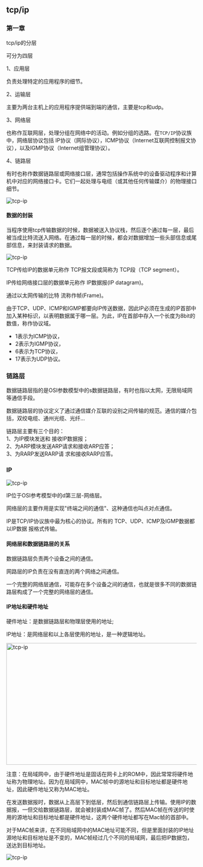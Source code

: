 ## tcp/ip

### 第一章

tcp/ip的分层

可分为四层  

1、应用层

负责处理特定的应用程序的细节。   

2、运输层  

主要为两台主机上的应用程序提供端到端的通信，主要是tcp和udp。   

3、网络层  

也称作互联网层，处理分组在网络中的活动。例如分组的选路。在`TCP/IP`协议族中，网络层协议包括 IP协议（网际协议），ICMP协议（Internet互联网控制报文协议），以及IGMP协议（Internet组管理协议）。  

4、链路层  

有时也称作数据链路层或网络接口层，通常包括操作系统中的设备驱动程序和计算机中对应的网络接口卡。它们一起处理与电缆（或其他任何传输媒介）的物理接口细节。  

![tcp-ip](/img/tcp-ip_1.jpg?raw=true)

#### 数据的封装

当程序使用tcp传输数据的时候，数据被送入协议栈，然后逐个通过每一层，最后被当成比特流送入网络。在通过每一层的时候，都会对数据增加一些头部信息或尾部信息，来封装请求的数据。  

![tcp-ip](/img/tcp-ip_2.jpg?raw=true)

TCP传给IP的数据单元称作 TCP报文段或简称为 TCP段（TCP segment）。  

IP传给网络接口层的数据单元称作 IP数据报(IP datagram)。  

通过以太网传输的比特 流称作帧(Frame)。  

由于TCP、UDP、ICMP和IGMP都要向IP传送数据，因此IP必须在生成的IP首部中加入某种标识，以表明数据属于哪一层。为此，IP在首部中存入一个长度为8bit的数值，称作协议域。  

- 1表示为ICMP协议，
- 2表示为IGMP协议，
- 6表示为TCP协议， 
- 17表示为UDP协议。  

### 链路层

数据链路层指的是OSI参数模型中的s数据链路层，有时也指以太网，无限局域网等通信手段。   

数据链路层的协议定义了通过通信媒介互联的设别之间传输的规范。通信的媒介包括，双绞电缆、通州光缆、光纤... 

链路层主要有三个目的：  
1、为IP模块发送和 接收IP数据报；  
2、为ARP模块发送ARP请求和接收ARP应答；  
3、为RARP发送RARP请 求和接收RARP应答。   

### IP

![tcp-ip](/img/tcp-ip_3.jpg?raw=true)

IP位于OSI参考模型中的d第三层-网络层。   

网络层的主要作用是实现"终端之间的通信"、这种通信也叫点对点通信。   

IP是TCP/IP协议族中最为核心的协议。所有的 TCP、UDP、ICMP及IGMP数据都以IP数据 报格式传输。  

#### 网络层和数据链路层的关系

数据链路层负责两个设备之间的通信。   

网路层的IP负责在没有直连的两个网络之间通信。   

一个完整的网络层通信，可能存在多个设备之间的通信，也就是很多不同的数据链路层构成了一个完整的网络层的通信。   

#### IP地址和硬件地址

硬件地址：是数据链路层和物理层使用的地址;    

IP地址：是网络层和以上各层使用的地址，是一种逻辑地址。  

<img src="/img/tcp-ip_4.jpg" width = "978" height = "322" alt="tcp-ip" align="center" />

注意：在局域网中，由于硬件地址是固话在网卡上的ROM中，因此常常将硬件地址称为物理地址。因为在局域网中，MAC帧中的源地址和目标地址都是硬件地址，因此硬件地址又称为MAC地址。  

在发送数据报时，数据从上高层下到低层，然后到通信链路层上传输。使用IP的数据报，一但交给数据链路层，就会被封装成MAC帧了。然后MAC帧在传送的时使用的源地址和目标地址都是硬件地址，这两个硬件地址都写在Mac帧的首部中。   

对于MAC帧来讲，在不同局域网中的MAC地址可能不同，但是里面封装的IP地址源地址和目标地址是不变的，MAC帧经过几个不同的局域网，最后把IP数据包，送达到目标地址。  

![tcp-ip](/img/tcp-ip_5.jpg?raw=true)







